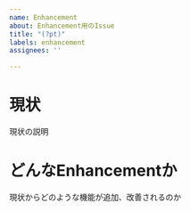 ```yaml
---
name: Enhancement
about: Enhancement用のIssue
title: "(?pt)"
labels: enhancement
assignees: ''

---
```


# 現状
現状の説明

# どんなEnhancementか
現状からどのような機能が追加、改善されるのか

